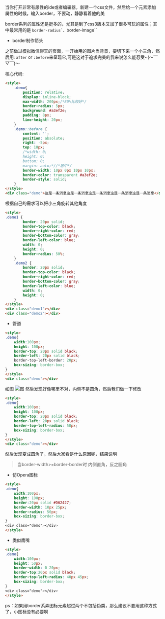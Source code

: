 
当你打开非常有尿性的ide或者编辑器，新建一个css文件，然后给一个元素添加属性的时候，输入border，不要动，静静看着他的美

border系列的属性还是挺多的，尤其是到了css3版本又加了很多可玩的属性；其中最常用的是 ``border-radius`、``border-image``

- border制作箭头

之前做过模拟微信聊天的页面，一开始用的图片当背景，要切下来一个小三角，然后用``:after`` or ``:before``来呈现它,可是这对于追求完美的我来说怎么能忍受~(～￣▽￣)～

核心代码:
``` html
<style>
    .demo{
        position: relative;
        display: inline-block;
        max-width: 200px;/*80%比较好*/
        border-radius: 5px;
        background: #a3ef2e;
        padding: 8px;
        line-height: 20px;
    }
    .demo::before {
        content: '';
        position: absolute;
        right: -5px;
        top: 10px;
        /*width: 0;
        height: 0;
        bottom: 0;
        margin: auto;*//*居中*/
        border-width: 10px 0px 10px 10px;
        border-color: transparent #a3ef2e;
        border-style: solid;
    }
</style>
<div class="demo">这是一条消息这是一条消息这是一条消息这是一条消息这是一条消息</div>
```

根据自己的需求可以把小三角旋转其他角度

``` html
<style>
.demo1 {
        border: 20px solid;
        border-top-color: black;
        border-right-color: red;
        border-bottom-color: gray;
        border-left-color: blue;
        width: 0;
        height: 0;
        border-radius: 50%;
    }
    .demo2 {
        border: 20px solid;
        border-top-color: black;
        border-right-color: red;
        border-bottom-color: gray;
        border-left-color: blue;
        width: 0;
        height: 0;
    }
</style>
<div class="demo1"></div>
<div class="demo2"></div>
```

- 管道

``` html
<style>
.demo{
    width:100px;
    height: 100px;
    border-top: 20px solid black;
    border-left: 20px solid black;
    border-top-left-border: 20px;
    box-sizing: border-box;
}
</style>
<div class="demo"></div>
```
如图
![图](http://img.blog.csdn.net/20160605205843432?watermark/2/text/aHR0cDovL2Jsb2cuY3Nkbi5uZXQv/font/5a6L5L2T/fontsize/400/fill/I0JBQkFCMA==/dissolve/70/gravity/Center)
然后发现好像哪里不对，内侧不是圆角，然后我们做一下修改

``` html
<style>
.demo{
    width:100px;
    height: 100px;
    border-top: 20px solid black;
    border-left: 20px solid black;
    border-top-left-radius: 50px;
    box-sizing: border-box;
}
</style>
<div class="demo"></div>
```
然后发现变成圆角了，然后大家看是什么原因呢，结果说明
> 当border-width>=border-border时 内侧直角，反之圆角 

- 仿Opera图标
``` html
<style>
.demo{
    width:100px;
    height: 100px;
    border:20px solid #D62427;
    border-width: 10px 25px;
    border-radius: 50px;
    box-sizing: border-box;
}
<div class="demo"></div>
</style>
```

- 类似鹰嘴

``` html
<style>
.demo{  
    width:100px;  
    height: 50px;
    border-width: 0 20px;
    border-top:20px solid black;
    border-top-left-radius: 40px 45px;
    box-sizing: border-box;
}
<div class="demo"></div>
</style>
```

ps：如果用border系弄图标元素超过两个不包括伪类，那么建议不要用这种方式了，小图标没有必要啊


